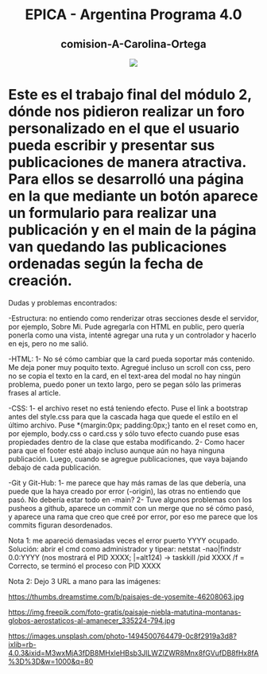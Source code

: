<h1 align="center"> EPICA - Argentina Programa 4.0 </h1>
<h2 align="center"> comision-A-Carolina-Ortega </h2>


<p align="center">
<img src="https://img.shields.io/badge/STATUS-EN%20DESAROLLO-green">
</p>

# Este es el trabajo final del módulo 2, dónde nos pidieron realizar un foro personalizado en el que el usuario pueda escribir y presentar sus publicaciones de manera atractiva. Para ellos se desarrolló una página en la que mediante un botón aparece un formulario para realizar una publicación y en el main de la página van quedando las publicaciones ordenadas según la fecha de creación.

Dudas y problemas encontrados:

-Estructura: no entiendo como renderizar otras secciones desde el servidor, por ejemplo, Sobre Mi. Pude agregarla con HTML en public, pero quería ponerla como una vista, intenté agregar una ruta y un controlador y hacerlo en ejs, pero no me salió.

-HTML: 1- No sé cómo cambiar que la card pueda soportar más contenido. Me deja poner muy poquito texto. Agregué incluso un scroll con css, pero no se copia el texto en la card, en el text-area del modal no hay ningún problema, puedo poner un texto largo, pero se pegan sólo las primeras frases al article.

-CSS: 1- el archivo reset no está teniendo efecto. Puse el link a bootstrap antes del style.css para que la cascada haga que quede el estilo en el último archivo. Puse *{margin:0px; padding:0px;} tanto en el reset como en, por ejemplo, body.css o card.css y sólo tuvo efecto cuando puse esas propiedades dentro de la clase que estaba modificando.
2- Como hacer para que el footer esté abajo incluso aunque aún no haya ninguna publicación. Luego, cuando se agregue publicaciones, que vaya bajando debajo de cada publicación.

-Git y Git-Hub: 1- me parece que hay más ramas de las que debería, una puede que la haya creado por error (-origin), las otras no entiendo que pasó. No debería estar todo en -main?
2- Tuve algunos problemas con los pusheos a github, aparece un commit con un merge que no sé cómo pasó, y aparece una rama que creo que creé por error, por eso me parece que los commits figuran desordenados.


Nota 1: me apareció demasiadas veces el error puerto YYYY ocupado. Solución: abrir el cmd como administrador y tipear: netstat -nao|findstr 0.0:YYYY (nos mostrará el PID XXXX; |=alt124) -> taskkill /pid XXXX /f = Correcto, se terminó el proceso con PID XXXX


Nota 2: Dejo 3 URL a mano para las imágenes:

https://thumbs.dreamstime.com/b/paisajes-de-yosemite-46208063.jpg

https://img.freepik.com/foto-gratis/paisaje-niebla-matutina-montanas-globos-aerostaticos-al-amanecer_335224-794.jpg

https://images.unsplash.com/photo-1494500764479-0c8f2919a3d8?ixlib=rb-4.0.3&ixid=M3wxMjA3fDB8MHxleHBsb3JlLWZlZWR8Mnx8fGVufDB8fHx8fA%3D%3D&w=1000&q=80

